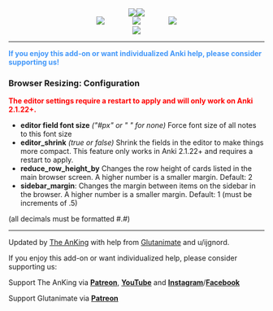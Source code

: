 <center><div style="vertical-align:middle;"><a href="https://www.ankingmed.com"><img src="/_addons/1435775540/AnKing/AnKingSmall.png"></a><a href="https://www.ankingmed.com"><img src="/_addons/1435775540/AnKing/TheAnKing.png"></a></div></center>

<center><a href="https://www.facebook.com/ankingmed"><img src="/_addons/1435775540/AnKing/Facebook.jpg"></a>
&nbsp;&nbsp;&nbsp;&nbsp;&nbsp;&nbsp;&nbsp;&nbsp;&nbsp;&nbsp;&nbsp;&nbsp;&nbsp;<a href="https://www.instagram.com/ankingmed"><img src="/_addons/1435775540/AnKing/Instagram.jpg"></a>
&nbsp;&nbsp;&nbsp;&nbsp;&nbsp;&nbsp;&nbsp;&nbsp;&nbsp;&nbsp;&nbsp;&nbsp;&nbsp;<a href="https://www.youtube.com/theanking"><img src="/_addons/1435775540/AnKing/YouTube.jpg"></a></center>

<center><a href="https://www.patreon.com/ankingmed"><img src="/_addons/1435775540/AnKing/Patreon.jpg"></a></center>

---

<div style="color: #4297F9;"><b>If you enjoy this add-on or want individualized Anki help, please consider supporting us!</b></div>

### Browser Resizing: Configuration

<div style="color:red;"><b>The editor settings require a restart to apply and will only work on Anki 2.1.22+.</b></div>

- **editor field font size** _("#px" or " " for none)_ Force font size of all notes to this font size
- **editor_shrink** _(true or false)_ Shrink the fields in the editor to make things more compact. This feature only works in Anki 2.1.22+ and requires a restart to apply.
- **reduce_row_height_by** Changes the row height of cards listed in the main browser screen. A higher number is a smaller margin. Default: 2
- **sidebar_margin**: Changes the margin between items on the sidebar in the browser. A higher number is a smaller margin. Default: 1 (must be increments of .5)

(all decimals must be formatted #.#)

---

Updated by [The AnKing](https://www.ankingmed.com) with help from [Glutanimate](https://www.glutanimate.com) and u/ijgnord. 

If you enjoy this add-on or want individualized help, please consider supporting us:

Support The AnKing via **[Patreon](https://www.patreon.com/ankingmed)**, **[YouTube](https://www.youtube.com/theanking)** and **[Instagram](https://www.instagram.com/ankingmed)**/**[Facebook](https://www.facebook.com/ankingmed)**

Support Glutanimate via **[Patreon](https://www.patreon.com/glutanimate)**